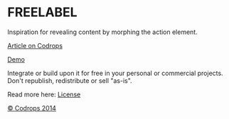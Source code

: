 FREELABEL
=========

Inspiration for revealing content by morphing the action element.

[Article on Codrops](http://tympanus.net/codrops/?p=19004)

[Demo](http://tympanus.net/Development/ButtonComponentMorph/)

Integrate or build upon it for free in your personal or commercial projects. Don't republish, redistribute or sell "as-is". 

Read more here: [License](http://tympanus.net/codrops/licensing/)


[© Codrops 2014](http://www.codrops.com)